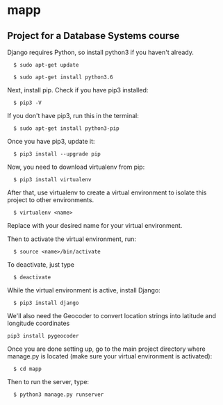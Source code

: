 # mapp
## Project for a Database Systems course
Django requires Python, so install python3 if you haven't already.
```
  $ sudo apt-get update

  $ sudo apt-get install python3.6
```
Next, install pip. Check if you have pip3 installed:
```
  $ pip3 -V
``` 
If you don't have pip3, run this in the terminal:
```
  $ sudo apt-get install python3-pip
```
Once you have pip3, update it:
```
  $ pip3 install --upgrade pip
 ``` 
Now, you need to download virtualenv from pip:
```
  $ pip3 install virtualenv
 ``` 
After that, use virtualenv to create a virtual environment to isolate this project to other environments.
```
  $ virtualenv <name>
```  
Replace <name> with your desired name for your virtual environment.
  
Then to activate the virtual environment, run:
```
  $ source <name>/bin/activate
```  
To deactivate, just type
```
  $ deactivate
```  
While the virtual environment is active, install Django:
```
  $ pip3 install django
```
We'll also need the Geocoder to convert location strings into latitude and longitude coordinates
```
pip3 install pygeocoder
```
Once you are done setting up, go to the main project directory where manage.py is located (make sure your virtual environment is activated):
```
  $ cd mapp
```  
Then to run the server, type:
```
  $ python3 manage.py runserver
```  
